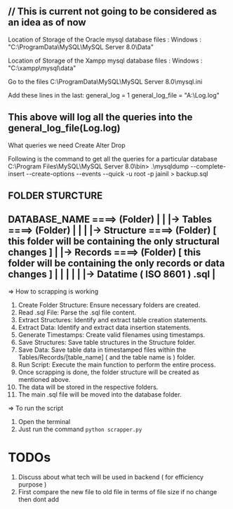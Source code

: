 // This is current not going to be considered as an idea as of now
----------------------------------------------------------------------------------------------
Location of Storage of the Oracle mysql database files : 
Windows : "C:\ProgramData\MySQL\MySQL Server 8.0\Data"

Location of Storage of the Xampp mysql database files : 
Windows : "C:\xampp\mysql\data"

Go to the files C:\ProgramData\MySQL\MySQL Server 8.0\mysql.ini

Add these lines in the last:
general_log = 1
general_log_file = "A:\Log.log"


This above will log all the queries into the general_log_file(Log.log)
-----------------------------------------------------------------------------------------------


What queries we need
Create
Alter
Drop

Following is the command to get all the queries for a particular database
C:\Program Files\MySQL\MySQL Server 8.0\bin> .\mysqldump --complete-insert --create-options --events --quick -u root -p jainil > backup.sql


FOLDER STURCTURE
----------------------------------------------------------------------
DATABASE_NAME ====> (Folder)
    |
    |
    |-> Tables ====> (Folder)
    |       |
    |       |-> Structure ====> (Folder)   [ this  folder will be containing the only structural changes ]
    |       |-> Records ====> (Folder)  [ this folder will be containing the only records or data changes ]
    |       |       |
    |       |       |-> Datatime ( ISO 8601 ) .sql
    |
----------------------------------------------------------------------

=> How to scrapping is working
1) Create Folder Structure: Ensure necessary folders are created.
2) Read .sql File: Parse the .sql file content.
3) Extract Structures: Identify and extract table creation statements.
4) Extract Data: Identify and extract data insertion statements.
5) Generate Timestamps: Create valid filenames using timestamps.
6) Save Structures: Save table structures in the Structure folder.
7) Save Data: Save table data in timestamped files within the Tables/Records/[table_name] ( and the table name is  ) folder.
8) Run Script: Execute the main function to perform the entire process.
9) Once scrapping is done, the folder structure will be created as mentioned above.
10) The data will be stored in the respective folders.
11) The main .sql file will be moved into the database folder.


=> To run the script
1) Open the terminal
2) Just run the command `python scrapper.py`

TODOs
====================
1) Discuss about what tech will be used in backend ( for efficiency purpose )
2) First compare the new file to old file in terms of file size if no change then dont add
